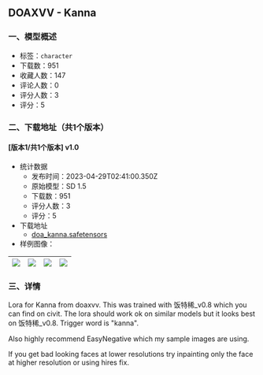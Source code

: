 ## DOAXVV - Kanna
### 一、模型概述

- 标签：`character`
- 下载数：951
- 收藏人数：147
- 评论人数：0
- 评分人数：3
- 评分：5

### 二、下载地址（共1个版本）

#### [版本1/共1个版本] v1.0

- 统计数据
  - 发布时间：2023-04-29T02:41:00.350Z
  - 原始模型：SD 1.5
  - 下载数：951
  - 评分人数：3
  - 评分：5
- 下载地址
  - [doa_kanna.safetensors](https://civitai.com/api/download/models/57799)
- 样例图像：

| <img src="https://image.civitai.com/xG1nkqKTMzGDvpLrqFT7WA/f7ff4ada-abb1-4fc0-0669-5683d5621600/width=450/628176.jpeg" /> | <img src="https://image.civitai.com/xG1nkqKTMzGDvpLrqFT7WA/8f8bc345-6a30-4a24-cf35-5721c111fb00/width=450/628205.jpeg" /> | <img src="https://image.civitai.com/xG1nkqKTMzGDvpLrqFT7WA/59e975cb-be72-410f-6a7b-b39e9fb51100/width=450/628174.jpeg" /> | <img src="https://image.civitai.com/xG1nkqKTMzGDvpLrqFT7WA/1679910b-09af-496d-9bb2-4934dab6c500/width=450/628175.jpeg" /> |
| ---- | ---- | ---- | ---- |


### 三、详情
<p>Lora for Kanna from doaxvv. This was trained with 饭特稀_v0.8 which you can find on civit. The lora should work ok on similar models but it looks best on 饭特稀_v0.8. Trigger word is "kanna".</p><p>Also highly recommend EasyNegative which my sample images are using.</p><p>If you get bad looking faces at lower resolutions try inpainting only the face at higher resolution or using hires fix.</p>